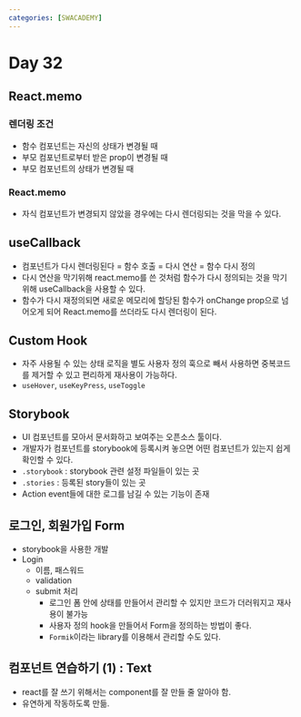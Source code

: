 ```yaml
---
categories: [SWACADEMY]
---
```


# Day 32

## React.memo

### 렌더링 조건
- 함수 컴포넌트는 자신의 상태가 변경될 때
- 부모 컴포넌트로부터 받은 prop이 변경될 때
- 부모 컴포넌트의 상태가 변경될 때

### React.memo
- 자식 컴포넌트가 변경되지 않았을 경우에는 다시 렌더링되는 것을 막을 수 있다.

## useCallback

- 컴포넌트가 다시 렌더링된다 = 함수 호출 = 다시 연산 = 함수 다시 정의
- 다시 연산을 막기위해 react.memo를 쓴 것처럼 함수가 다시 정의되는 것을 막기 위해 useCallback을 사용할 수 있다.
- 함수가 다시 재정의되면 새로운 메모리에 할당된 함수가 onChange prop으로 넘어오게 되어 React.memo를 쓰더라도 다시 렌더링이 된다.

## Custom Hook
- 자주 사용될 수 있는 상태 로직을 별도 사용자 정의 훅으로 빼서 사용하면 중복코드를 제거할 수 있고 편리하게 재사용이 가능하다.
- `useHover`, `useKeyPress`, `useToggle`

## Storybook
- UI 컴포넌트를 모아서 문서화하고 보여주는 오픈소스 툴이다.
- 개발자가 컴포넌트를 storybook에 등록시켜 놓으면 어떤 컴포넌트가 있는지 쉽게 확인할 수 있다.
- `.storybook` : storybook 관련 설정 파일들이 있는 곳
- `.stories` : 등록된 story들이 있는 곳
- Action event들에 대한 로그를 남길 수 있는 기능이 존재

## 로그인, 회원가입 Form
- storybook을 사용한 개발
- Login
  - 이름, 패스워드
  - validation
  - submit 처리
    - 로그인 폼 안에 상태를 만들어서 관리할 수 있지만 코드가 더러워지고 재사용이 불가능
    - 사용자 정의 hook을 만들어서 Form을 정의하는 방법이 좋다.
    - `Formik`이라는 library를 이용해서 관리할 수도 있다.

## 컴포넌트 연습하기 (1) : Text

- react를 잘 쓰기 위해서는 component를 잘 만들 줄 알아야 함.
- 유연하게 작동하도록 만듦.


